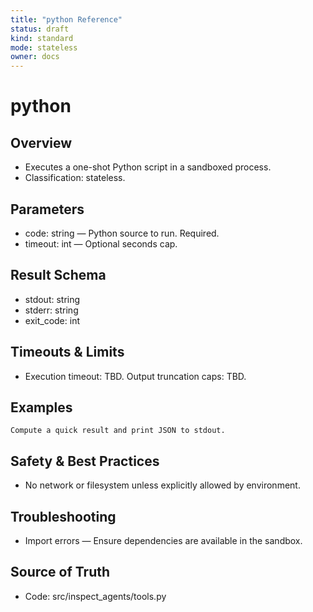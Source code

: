 ```yaml
---
title: "python Reference"
status: draft
kind: standard
mode: stateless
owner: docs
---
```


# python

## Overview
- Executes a one-shot Python script in a sandboxed process.
- Classification: stateless.

## Parameters
- code: string — Python source to run. Required.
- timeout: int — Optional seconds cap.

## Result Schema
- stdout: string
- stderr: string
- exit_code: int

## Timeouts & Limits
- Execution timeout: TBD. Output truncation caps: TBD.

## Examples
```
Compute a quick result and print JSON to stdout.
```

## Safety & Best Practices
- No network or filesystem unless explicitly allowed by environment.

## Troubleshooting
- Import errors — Ensure dependencies are available in the sandbox.

## Source of Truth
- Code: src/inspect_agents/tools.py

